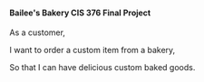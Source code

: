 <h4>Bailee's Bakery CIS 376 Final Project</h4>

<p> As a customer, <br>
  
I want to order a custom item from a bakery, <br>

So that I can have delicious custom baked goods. </p>
